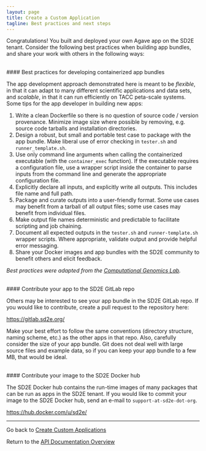 ```yaml
---
layout: page
title: Create a Custom Application
tagline: Best practices and next steps
---
```



Congratulations! You built and deployed your own Agave app on the SD2E tenant.
Consider the following best practices when building app bundles, and share your
work with others in the following ways:


<br>
#### Best practices for developing containerized app bundles

The app development approach demonstrated here is meant to be *flexible*, in that
it can adapt to many different scientific applications and data sets, and
*scalable*, in that it can run efficiently on TACC peta-scale systems. Some
tips for the app developer in building new apps:

1. Write a clean Dockerfile so there is no question of source code / version provenance. Minimize image size where possible by removing, e.g. source code tarballs and installation directories.
2. Design a robust, but small and portable test case to package with the app bundle. Make liberal use of error checking in `tester.sh` and `runner_template.sh`.
3. Use only command line arguments when calling the containerized executable (with the `container_exec` function). If the executable requires a configuration file, use a wrapper script inside the container to parse inputs from the command line and generate the appropriate configuration file.
4. Explicitly declare all inputs, and explicitly write all outputs. This includes file name and full path.
5. Package and curate outputs into a user-friendly format. Some use cases may benefit from a tarball of all output files; some use cases may benefit from individual files.
6. Make output file names deterministic and predictable to facilitate scripting and job chaining.
7. Document all expected outputs in the `tester.sh` and `runner-template.sh` wrapper scripts. Where appropriate, validate output and provide helpful error messaging.
8. Share your Docker images and app bundles with the SD2E community to benefit others and elicit feedback.

*Best practices were adapted from the [Computational Genomics Lab](https://toil.readthedocs.io/en/3.12.0/developingWorkflows/developing.html#best-practices-for-dockerizing-toil-workflows).*


<br>
#### Contribute your app to the SD2E GitLab repo

Others may be interested to see your app bundle in the SD2E GitLab repo. If you
would like to contribute, create a pull request to the repository here:

<https://gitlab.sd2e.org/>

Make your best effort to follow the same conventions (directory structure, naming
scheme, etc.) as the other apps in that repo. Also, carefully consider the size
of your app bundle. Git does not deal well with large source files and example
data, so if you can keep your app bundle to a few MB, that would be ideal.


<br>
#### Contribute your image to the SD2E Docker hub

The SD2E Docker hub contains the run-time images of many packages that can be
run as apps in the SD2E tenant. If you would like to commit your image to
the SD2E Docker hub, send an e-mail to `support-at-sd2e-dot-org`.

<https://hub.docker.com/u/sd2e/>


---
Go back to [Create Custom Applications](03.create_app.md)

Return to the [API Documentation Overview](../index.md)
